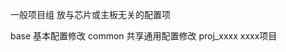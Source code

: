 一般项目组
放与芯片或主板无关的配置项

base                     基本配置修改 
common              共享通用配置修改
proj_xxxx             xxxx项目